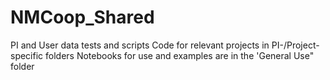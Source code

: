 # NMCoop_Shared
 PI and User data tests and scripts
 Code for relevant projects in PI-/Project-specific folders
 Notebooks for use and examples are in the 'General Use" folder

